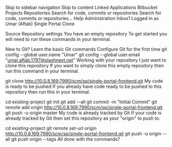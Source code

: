 Skip to sidebar navigation
Skip to content
Linked Applications
Bitbucket
Projects
Repositories
Search for code, commits or repositories
Search for code, commits or repositories…
Help
Administration
Inbox1
Logged in as Umar (Aftab)
Single Portal
Clone

Source
Repository settings
You have an empty repository
To get started you will need to run these commands in your terminal.

New to Git? Learn the basic Git commands
Configure Git for the first time
git config --global user.name "Umar"
git config --global user.email "umar.aftab.1797@slashnext.net"
Working with your repository
I just want to clone this repository
If you want to simply clone this empty repository then run this command in your terminal.

git clone http://10.0.8.169:7990/scm/sp/single-portal-frontend.git
My code is ready to be pushed
If you already have code ready to be pushed to this repository then run this in your terminal.

cd existing-project
git init
git add --all
git commit -m "Initial Commit"
git remote add origin http://10.0.8.169:7990/scm/sp/single-portal-frontend.git
git push -u origin master
My code is already tracked by Git
If your code is already tracked by Git then set this repository as your "origin" to push to.

cd existing-project
git remote set-url origin http://10.0.8.169:7990/scm/sp/single-portal-frontend.git
git push -u origin --all
git push origin --tags
All done with the commands?
